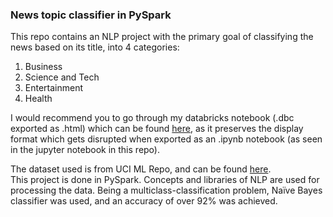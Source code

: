 ### News topic classifier in PySpark

This repo contains an NLP project with the primary goal of classifying the news based on its title, into 4 categories:
1. Business
2. Science and Tech
3. Entertainment
4. Health

I would recommend you to go through my databricks notebook (.dbc exported as .html) which can be found [here](https://databricks-prod-cloudfront.cloud.databricks.com/public/4027ec902e239c93eaaa8714f173bcfc/5765572329082963/819669162567595/1062157151406693/latest.html), as it preserves the display format which gets disrupted when exported as an .ipynb notebook (as seen in the jupyter notebook in this repo).


The dataset used is from UCI ML Repo, and can be found [here](http://archive.ics.uci.edu/ml/datasets/News+Aggregator).  
This project is done in PySpark.
Concepts and libraries of NLP are used for processing the data.
Being a multiclass-classification problem, Naïve Bayes classifier was used, and an accuracy of over 92% was achieved.

